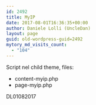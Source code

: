 ```yaml
---
id: 2492
title: MyIP
date: 2017-08-01T16:36:35+00:00
author: Daniele Lolli (UncleDan)
layout: page
guid: old-wordpress-guid=2492
mytory_md_visits_count:
  - "104"
---
```

Script nel child theme, files:

  * content-myip.php
  * page-myip.php

DL01082017